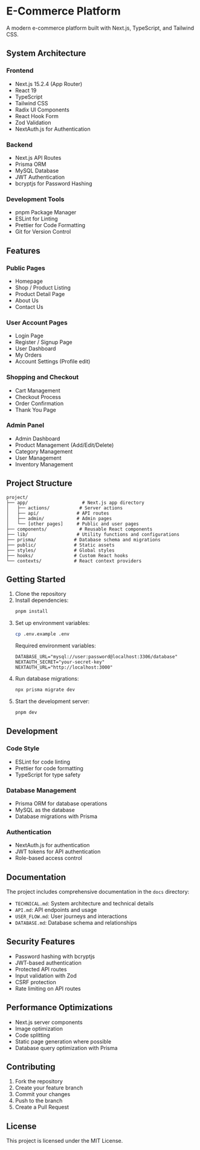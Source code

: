 # E-Commerce Platform

A modern e-commerce platform built with Next.js, TypeScript, and Tailwind CSS.

## System Architecture

### Frontend
- Next.js 15.2.4 (App Router)
- React 19
- TypeScript
- Tailwind CSS
- Radix UI Components
- React Hook Form
- Zod Validation
- NextAuth.js for Authentication

### Backend
- Next.js API Routes
- Prisma ORM
- MySQL Database
- JWT Authentication
- bcryptjs for Password Hashing

### Development Tools
- pnpm Package Manager
- ESLint for Linting
- Prettier for Code Formatting
- Git for Version Control

## Features

### Public Pages
- Homepage
- Shop / Product Listing
- Product Detail Page
- About Us
- Contact Us

### User Account Pages
- Login Page
- Register / Signup Page
- User Dashboard
- My Orders
- Account Settings (Profile edit)

### Shopping and Checkout
- Cart Management
- Checkout Process
- Order Confirmation
- Thank You Page

### Admin Panel
- Admin Dashboard
- Product Management (Add/Edit/Delete)
- Category Management
- User Management
- Inventory Management

## Project Structure

```
project/
├── app/                    # Next.js app directory
│   ├── actions/           # Server actions
│   ├── api/              # API routes
│   ├── admin/            # Admin pages
│   └── [other pages]     # Public and user pages
├── components/            # Reusable React components
├── lib/                  # Utility functions and configurations
├── prisma/              # Database schema and migrations
├── public/              # Static assets
├── styles/              # Global styles
├── hooks/               # Custom React hooks
└── contexts/            # React context providers
```

## Getting Started

1. Clone the repository
2. Install dependencies:
   ```bash
   pnpm install
   ```
3. Set up environment variables:
   ```bash
   cp .env.example .env
   ```
   Required environment variables:
   ```env
   DATABASE_URL="mysql://user:password@localhost:3306/database"
   NEXTAUTH_SECRET="your-secret-key"
   NEXTAUTH_URL="http://localhost:3000"
   ```
4. Run database migrations:
   ```bash
   npx prisma migrate dev
   ```
5. Start the development server:
   ```bash
   pnpm dev
   ```

## Development

### Code Style
- ESLint for code linting
- Prettier for code formatting
- TypeScript for type safety

### Database Management
- Prisma ORM for database operations
- MySQL as the database
- Database migrations with Prisma

### Authentication
- NextAuth.js for authentication
- JWT tokens for API authentication
- Role-based access control

## Documentation

The project includes comprehensive documentation in the `docs` directory:

- `TECHNICAL.md`: System architecture and technical details
- `API.md`: API endpoints and usage
- `USER_FLOW.md`: User journeys and interactions
- `DATABASE.md`: Database schema and relationships

## Security Features

- Password hashing with bcryptjs
- JWT-based authentication
- Protected API routes
- Input validation with Zod
- CSRF protection
- Rate limiting on API routes

## Performance Optimizations

- Next.js server components
- Image optimization
- Code splitting
- Static page generation where possible
- Database query optimization with Prisma

## Contributing

1. Fork the repository
2. Create your feature branch
3. Commit your changes
4. Push to the branch
5. Create a Pull Request

## License

This project is licensed under the MIT License. 